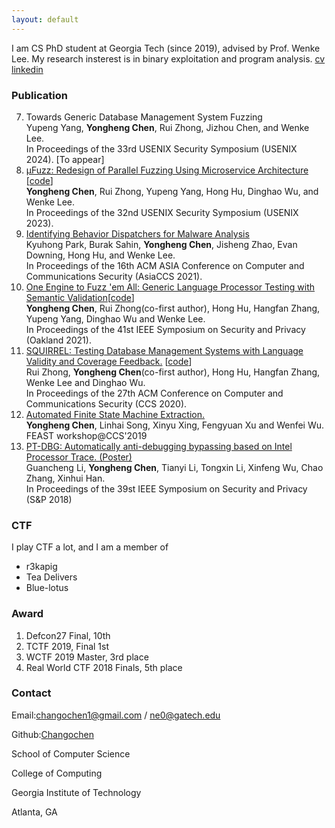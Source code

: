 ```yaml
---
layout: default
---
```


I am CS PhD student at Georgia Tech (since 2019), advised by Prof. Wenke Lee. My research insterest is in binary exploitation and program analysis. [cv](https://docs.google.com/document/d/1yU2zeUnlBUX7qrnJU93m4UJXi_I2rKEEBEBdl_8Slhg/edit?usp=sharing) [linkedin](https://www.linkedin.com/in/yonghengchen/)

### Publication
7. Towards Generic Database Management System Fuzzing <br/>
   Yupeng Yang, **Yongheng Chen**, Rui Zhong, Jizhou Chen, and Wenke Lee.<br/>
   In Proceedings of the 33rd USENIX Security Symposium (USENIX 2024). [To appear]<br/>
6. [μFuzz: Redesign of Parallel Fuzzing Using Microservice Architecture](./publication/mufuzz_usenix_2023.pdf) [[code](https://github.com/OMH4ck/mufuzz)] <br/>
   **Yongheng Chen**, Rui Zhong, Yupeng Yang, Hong Hu, Dinghao Wu, and Wenke Lee. <br/>
   In Proceedings of the 32nd USENIX Security Symposium (USENIX 2023).
5. [Identifying Behavior Dispatchers for Malware Analysis](./publication/bdhunter.pdf) <br/>
   Kyuhong Park, Burak Sahin, **Yongheng Chen**, Jisheng Zhao, Evan Downing, Hong Hu, and Wenke Lee. <br/>
   In Proceedings of the 16th ACM ASIA Conference on Computer and Communications Security (AsiaCCS 2021).
4. [One Engine to Fuzz 'em All: Generic Language Processor Testing with Semantic Validation](./publication/polyglot_sp_2021_to_appear.pdf)[[code](https://github.com/OMH4ck/PolyGlot)] <br/>
   **Yongheng Chen**, Rui Zhong(co-first author), Hong Hu, Hangfan Zhang, Yupeng Yang, Dinghao Wu and Wenke Lee. <br/>
   In Proceedings of the 41st IEEE Symposium on Security and Privacy (Oakland 2021).
3. [SQUIRREL: Testing Database Management Systems with Language Validity and Coverage Feedback.](./publication/squirrel_ccs2020.pdf) [[code](https://github.com/OMH4ck/Squirrel)]<br/>
   Rui Zhong, **Yongheng Chen**(co-first author), Hong Hu, Hangfan Zhang, Wenke Lee and Dinghao Wu. <br/>
   In Proceedings of the 27th ACM Conference on Computer and Communications Security (CCS 2020). 
2. [Automated Finite State Machine Extraction.](./publication/feast02.pdf) <br/>
   **Yongheng Chen**, Linhai Song, Xinyu Xing, Fengyuan Xu and Wenfei Wu. <br/>
   FEAST workshop@CCS'2019
1. [PT-DBG: Automatically anti-debugging bypassing based on Intel Processor Trace. (Poster)](./publication/ptdbg_sp2018_poster.pdf)<br/>
   Guancheng Li, **Yongheng Chen**, Tianyi Li, Tongxin Li, Xinfeng Wu, Chao Zhang, Xinhui Han.<br/>
   In Proceedings of the 39st IEEE Symposium on Security and Privacy (S&P 2018)

### CTF
I play CTF a lot, and I am a member of  
- r3kapig
- Tea Delivers
- Blue-lotus

### Award
1. Defcon27 Final, 10th
2. TCTF 2019, Final 1st
3. WCTF 2019 Master, 3rd place
4. Real World CTF 2018 Finals, 5th place

### Contact
Email:changochen1@gmail.com / ne0@gatech.edu

Github:[Changochen](https://github.com/Changochen)

School of Computer Science

College of Computing

Georgia Institute of Technology

Atlanta, GA
